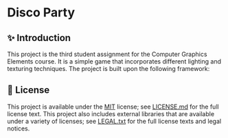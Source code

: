 # Disco Party

## :sparkles: Introduction

This project is the third student assignment  for the Computer Graphics Elements course. It is a simple game that incorporates different
lighting and texturing techniques. The project is built upon the following framework:


## :page_facing_up: License

This project is available under the [MIT][ref-mit] license; see [LICENSE.md](LICENSE.md) for the full license text.
This project also includes external libraries that are available under a variety of licenses; see [LEGAL.txt](LEGAL.txt)
for the full license texts and legal notices.


[ref-cmake]:            https://github.com/Kitware/CMake/
[ref-cmake-dl]:         https://github.com/Kitware/CMake/releases/
[ref-cmake-build]:      https://github.com/Kitware/CMake#building-cmake-from-scratch
[ref-mit]:              https://opensource.org/licenses/MIT
